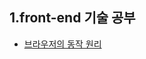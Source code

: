 ## 1.front-end 기술 공부
- [브라우저의 동작 원리](https://github.com/EunJaePark/TIL/blob/master/question/front-end.md)
